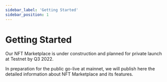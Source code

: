 ```yaml
---
sidebar_label: 'Getting Started'
sidebar_position: 1
---
```


# Getting Started

Our NFT Marketplace is under construction and planned for private launch at Testnet by Q3 2022.

In preparation for the public go-live at mainnet, we will publish here the detailed information about NFT Marketplace and its features.

